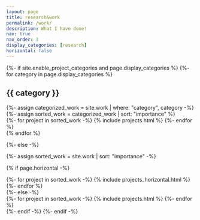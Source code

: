 ```yaml
---
layout: page
title: research&work
permalink: /work/
description: What I have done!
nav: true
nav_order: 3
display_categories: [research]
horizontal: false
---
```


<!-- pages/projects.md -->
<div class="projects">
{%- if site.enable_project_categories and page.display_categories %}
  <!-- Display categorized projects -->
  {%- for category in page.display_categories %}
  <h2 class="category">{{ category }}</h2>
  {%- assign categorized_work = site.work | where: "category", category -%}
  {%- assign sorted_work = categorized_work | sort: "importance" %}
  <!-- Generate cards for each project -->
  <div class="grid">
    {%- for project in sorted_work -%}
      {% include projects.html %}
    {%- endfor %}
  </div>
  {% endfor %}

{%- else -%}
<!-- Display projects without categories -->
  {%- assign sorted_work = site.work | sort: "importance" -%}
  <!-- Generate cards for each project -->
  {% if page.horizontal -%}
  <div class="container">
    <div class="row row-cols-2">
    {%- for project in sorted_work -%}
      {% include projects_horizontal.html %}
    {%- endfor %}
    </div>
  </div>
  {%- else -%}
  <div class="grid">
    {%- for project in sorted_work -%}
      {% include projects.html %}
    {%- endfor %}
  </div>
  {%- endif -%}
{%- endif -%}
</div>
